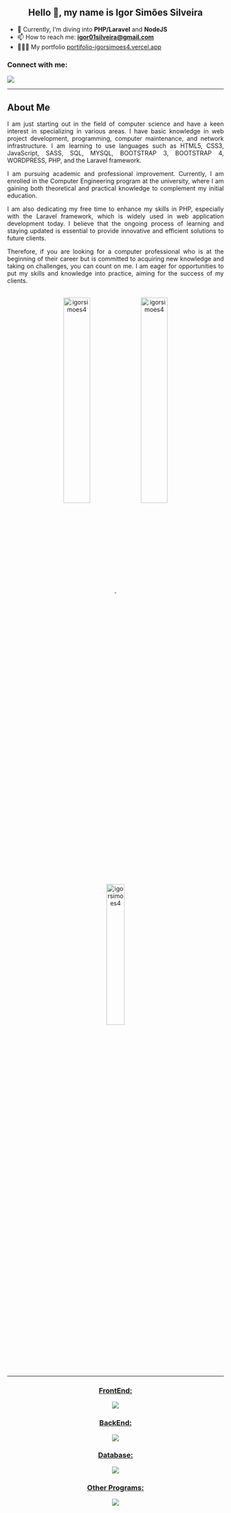 <h2 align="center">Hello 👋, my name is Igor Simões Silveira</h2>

- 🌱 Currently, I'm diving into **PHP/Laravel** and **NodeJS**
- 📫 How to reach me: **igor01silveira@gmail.com**
- 👨🏻‍💻 My portfolio <a href="https://portifolio-igorsimoes4.vercel.app" target="_blank">portifolio-igorsimoes4.vercel.app</a>

<h3 align="left">Connect with me:</h3>
<p align="left">
    <a href="https://www.linkedin.com/in/igorsimoesdasilveira/" target="_blank">
        <img src="https://skillicons.dev/icons?i=linkedin" />    
    </a>
</p>

<hr/>

<h2>About Me</h2>


<div>
  <p align="justify">
    I am just starting out in the field of computer science and have a keen interest in specializing in various areas. I have basic knowledge in web project development, programming, computer maintenance, and network infrastructure. I am learning to use languages such as HTML5, CSS3, JavaScript, SASS, SQL, MYSQL, BOOTSTRAP 3, BOOTSTRAP 4, WORDPRESS, PHP, and the Laravel framework.
  </p>
  <p align="justify">
    I am pursuing academic and professional improvement. Currently, I am enrolled in the Computer Engineering program at the university, where I am gaining both theoretical and practical knowledge to complement my initial education.
  </p>
  <p align="justify">
    I am also dedicating my free time to enhance my skills in PHP, especially with the Laravel framework, which is widely used in web application development today. I believe that the ongoing process of learning and staying updated is essential to provide innovative and efficient solutions to future clients.
  </p>
  <p align="justify">
    Therefore, if you are looking for a computer professional who is at the beginning of their career but is committed to acquiring new knowledge and taking on challenges, you can count on me. I am eager for opportunities to put my skills and knowledge into practice, aiming for the success of my clients.
  </p>
</div>
<br/>


<div align="center">
  <a href="https://github.com/igorsimoes4">
  <img align="center" width="35%" src="https://github-readme-stats.vercel.app/api?username=igorsimoes4&show_icons=true&theme=transparent&include_all_commits=true&count_private=true" alt="igorsimoes4" />
  <img align="center" width="35%" src="https://github-readme-streak-stats.herokuapp.com/?user=igorsimoes4&theme=transparent" alt="igorsimoes4" />
  <img align="center" width="29%" src="https://github-readme-stats.vercel.app/api/top-langs/?username=igorsimoes4&layout=compact&langs_count=7&theme=transparent" alt="igorsimoes4" />
</div>
  
  <hr/>
  
  
  
  <div align="center">
    <h3>FrontEnd:</h3>
    <p align="center">
        <img src="https://skillicons.dev/icons?i=html,css,angular,bootstrap,js,sass,adonis,ts" />
    </p>
<!--     <img alt="HTML5" height="40" src="https://img.shields.io/badge/-HTML5-E34F26?style=flat-square&logo=html5&logoColor=white" />
    <img alt="CSS3" height="40" src="https://img.shields.io/badge/-CSS3-1572B6?style=flat-square&logo=css3&logoColor=white" />
    <img alt="Bootstrap" height="40"height="80" src="https://img.shields.io/badge/-Bootstrap-7952B3?style=flat-square&logo=bootstrap&logoColor=white" />
    <img alt="Bootstrap 3" height="40" src="https://img.shields.io/badge/-Bootstrap%203-563D7C?style=flat-square&logo=bootstrap&logoColor=white" />
    <img alt="Bootstrap 4" height="40" src="https://img.shields.io/badge/-Bootstrap%204-563D7C?style=flat-square&logo=bootstrap&logoColor=white" />
    <img alt="AngularJS" height="40" src="https://img.shields.io/badge/-AngularJS-E23237?style=flat-square&logo=angularjs&logoColor=white" />
    <img alt="JavaScript" height="40" src="https://img.shields.io/badge/-JavaScript-F7DF1E?style=flat-square&logo=javascript&logoColor=black" />
    <img alt="SASS" height="40" src="https://img.shields.io/badge/-SASS-CC6699?style=flat-square&logo=sass&logoColor=white" /> -->
<!--     <br> -->
    <h3>BackEnd:</h3>
    <p align="center">
        <img src="https://skillicons.dev/icons?i=php,laravel,wordpress,nodejs,express" />
    </p>
<!--     <img alt="PHP" height="40" src="https://img.shields.io/badge/-PHP-777BB4?style=flat-square&logo=php&logoColor=white" />
    <img alt="Laravel" height="40" src="https://img.shields.io/badge/-Laravel-FF2D20?style=flat-square&logo=laravel&logoColor=white" />
    <img alt="WordPress" height="40" src="https://img.shields.io/badge/-WordPress-21759B?style=flat-square&logo=wordpress&logoColor=white" />
    <br> -->
   <h3>Database:</h3>
    <p align="center">
        <img src="https://skillicons.dev/icons?i=mysql,sqlite,postgres" />
    </p>
   <h3>Other Programs:</h3>
    <p align="center">
        <img src="https://skillicons.dev/icons?i=vscode,figma,ps,androidstudio,git,github,githubactions,gitlab,postman" />
    </p>
    
<!--     <img alt="SQL" height="40" src="https://img.shields.io/badge/-SQL-4479A1?style=flat-square&logo=postgresql&logoColor=white" />
    <img alt="MYSQL" height="40" src="https://img.shields.io/badge/-MySQL-4479A1?style=flat-square&logo=mysql&logoColor=white" /> -->
  </div>
